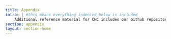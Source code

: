 ```yaml
---
title: Appendix
intro: | #this means everything indented below is included
    Additional reference material for CHC includes our Github repository with project code and other resources and a glossary of terms developed to support public and internal conversation on data sharing.
section: appendix
layout: section-home
---
```


